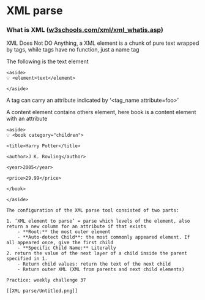 # XML parse

### What is XML ([w3schools.com/xml/xml_whatis.asp](http://w3schools.com/xml/xml_whatis.asp))

XML Does Not DO Anything, a XML element is a chunk of pure text wrapped by tags, while tags have no function, just a name tag

The following is the text element
```
<aside>
💡 <element>text</element>

</aside>
```

A tag can carry an attribute indicated by ‘<tag_name attribute=foo>’

A content element contains others element, here book is a content element with an attribute

```
<aside>
💡 <book category="children">

<title>Harry Potter</title>

<author>J K. Rowling</author>

<year>2005</year>

<price>29.99</price>

</book>

</aside>

The configuration of the XML parse tool consisted of two parts:

1. ‘XML element to parse’ = parse which levels of the element, also return a new column for an attribute if that exists
    - **Root:** the most outer element
    - **Auto-detect Child**: the most commonly appeared element. If all appeared once, give the first child
    - **Specific Child Name:** Literally
2. return the value of the next layer of a child inside the parent specified in 1.
    - Return child values: return the text of the next child
    - Return outer XML (XML from parents and next child elements)

Practice: weekly challenge 37

[[XML parse/Untitled.png]]
```
